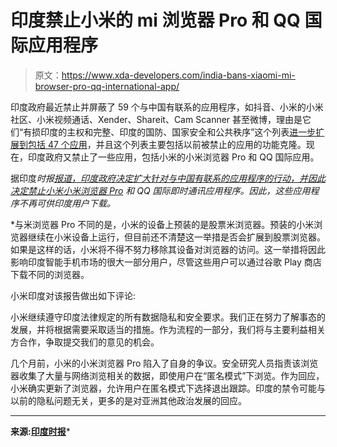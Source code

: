 # 印度禁止小米的 mi 浏览器 Pro 和 QQ 国际应用程序

> 原文：<https://www.xda-developers.com/india-bans-xiaomi-mi-browser-pro-qq-international-app/>

印度政府最近禁止并屏蔽了 59 个与中国有联系的应用程序，如抖音、小米的小米社区、小米视频通话、Xender、Shareit、Cam Scanner 甚至微博，理由是它们“有损印度的主权和完整、印度的国防、国家安全和公共秩序”这个列表[进一步扩展到包括 47 个应用](https://www.xda-developers.com/india-bans-47-more-apps-clones-another-275-radar-including-pubgm-resso-zili-aliexpress-xiaomi/)，并且这个列表主要包括以前被禁止的应用的功能克隆。现在，印度政府又禁止了一些应用，包括小米的小米浏览器 Pro 和 QQ 国际应用。

据印度*时报[报道，印度政府决定扩大针对与中国有联系的应用程序的行动，并因此决定禁止小米](https://timesofindia.indiatimes.com/business/india-business/govt-bans-browser-offered-by-xiaomi-on-its-phones/articleshow/77362321.cms)[小米浏览器 Pro](https://play.google.com/store/apps/details?id=com.mi.globalbrowser) 和 QQ 国际即时通讯应用程序。因此，这些应用程序不再可供印度用户下载。*

 *与米浏览器 Pro 不同的是，小米的设备上预装的是股票米浏览器。预装的小米浏览器继续在小米设备上运行，但目前还不清楚这一举措是否会扩展到股票浏览器。如果是这样的话，小米将不得不努力移除其设备对浏览器的访问。这一举措将因此影响印度智能手机市场的很大一部分用户，尽管这些用户可以通过谷歌 Play 商店下载不同的浏览器。

小米印度对该报告做出如下评论:

小米继续遵守印度法律规定的所有数据隐私和安全要求。我们正在努力了解事态的发展，并将根据需要采取适当的措施。作为流程的一部分，我们将与主要利益相关方合作，争取提交我们的意见的机会。

几个月前，小米的小米浏览器 Pro 陷入了自身的争议。安全研究人员指责该浏览器收集了大量与网络浏览相关的数据，即使用户在“匿名模式”下浏览。作为回应，小米确实更新了浏览器，允许用户在匿名模式下选择退出跟踪。印度的禁令可能与以前的隐私问题无关，更多的是对亚洲其他政治发展的回应。

* * *

**来源:[印度时报](https://timesofindia.indiatimes.com/business/india-business/govt-bans-browser-offered-by-xiaomi-on-its-phones/articleshow/77362321.cms)***